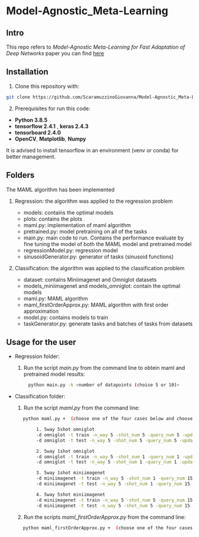 # Model-Agnostic_Meta-Learning

## Intro

This repo refers to _Model-Agnostic Meta-Learning for Fast Adaptation of Deep Networks_ paper you can find [here](https://arxiv.org/pdf/1703.03400.pdf)

## Installation

1. Clone this repository with:
```sh
git clone https://github.com/ScaramuzzinoGiovanna/Model-Agnostic_Meta-Learning.git
```
2. Prerequisites for run this code:

- __Python 3.8.5__
- __tensorflow 2.4.1__ , __keras 2.4.3__
- __tensorboard 2.4.0__
- __OpenCV__, __Matplotlib__, __Numpy__

It is advised to install tensorflow in an environment (venv or conda) for better management.

## Folders
The MAML algorithm has been implemented

1. Regression: the algorithm was applied to the regression problem
    - models: contains the optimal models
    - plots: contains the plots
    - maml.py: implementation of maml algorithm
    - pretrained.py: model pretraining on all of the tasks
    - main.py: main code to run. Contains the performance evaluate by fine tuning the model of both the MAML model and pretrained model
    - regressionModel.py: regression model
    - sinusoidGenerator.py: generator of tasks (sinusoid functions)

2. Classification: the algorithm was applied to the classification problem
    - dataset: contains Miniimagenet and Omniglot datasets
    - models_miniimagenet and models_omniglot: contain the optimal models
    - maml.py: MAML algorithm
    - maml_firstOrderApprox.py: MAML algorithm with first order approximation
    - model.py: contains models to train
    - taskGenerator.py: generate tasks and batches of tasks from datasets

## Usage for the user

- Regression folder:

  1. Run the script _main.py_ from the command line to obtein maml and pretrained model results:
   ```sh
        python main.py -k <number of datapoints (choise 5 or 10)> 

    ```
- Classification folder:  
   1. Run the script _maml.py_ from the command line:
     ```sh
        python maml.py +  (choose one of the four cases below and choose whether to perform train or test)

             1. 5way 5shot omniglot
             -d omniglot -t train -n_way 5 -shot_num 5 -query_num 5 -update_steps_train 1 -update_steps_test 3 -lr 0.4 -meta_batch_size 32 -model_name OmniglotConvModel
             -d omniglot -t test -n_way 5 -shot_num 5 -query_num 5 -update_steps_train 1 -update_steps_test 3 -lr 0.4 -meta_batch_size 32 -model_name OmniglotConvModel

             2. 5way 1shot omniglot
             -d omniglot -t train -n_way 5 -shot_num 1 -query_num 1 -update_steps_train 1 -update_steps_test 3 -lr 0.4 -meta_batch_size 32 -model_name OmniglotConvModel
             -d omniglot -t test -n_way 5 -shot_num 1 -query_num 1 -update_steps_train 1 -update_steps_test 3 -lr 0.4 -meta_batch_size 32 -model_name OmniglotConvModel

             3. 5way 1shot miniimagenet
             -d miniimagenet -t train -n_way 5 -shot_num 1 -query_num 15 -update_steps_train 5 -update_steps_test 10 -lr 0.01 -meta_batch_size 4 -model_name MiniimagenetConvModel
             -d miniimagenet -t test -n_way 5 -shot_num 1 -query_num 15 -update_steps_train 5 -update_steps_test 10 -lr 0.01 -meta_batch_size 4 -model_name MiniimagenetConvModel

             4. 5way 5shot miniimagenet
             -d miniimagenet -t train -n_way 5 -shot_num 5 -query_num 15 -update_steps_train 5 -update_steps_test 10 -lr 0.01 -meta_batch_size 2 -model_name MiniimagenetConvModel
             -d miniimagenet -t test -n_way 5 -shot_num 5 -query_num 15 -update_steps_train 5 -update_steps_test 10 -lr 0.01 -meta_batch_size 2 -model_name MiniimagenetConvModel
  ```

   2. Run the scripts _maml_firstOrderApprox.py_ from the command line:
     ```sh
        python maml_firstOrderApprox.py +  (choose one of the four cases above and choose whether to perform train or test)

     ```